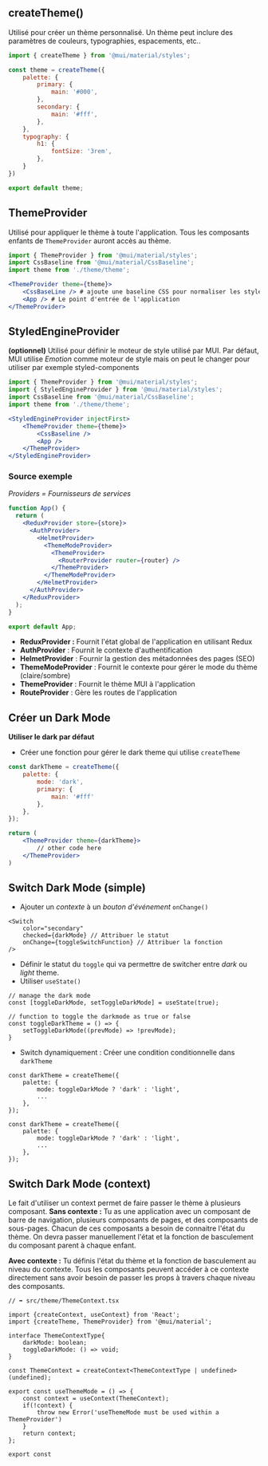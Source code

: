 
## createTheme()

Utilisé pour créer un thème personnalisé.
Un thème peut inclure des paramètres de couleurs, typographies, espacements, etc.. 

```jsx
import { createTheme } from '@mui/material/styles';

const theme = createTheme({
	palette: {
		primary: {
			main: '#000',
		},
		secondary: {
			main: '#fff',
		},
	},
	typography: {
		h1: {
			fontSize: '3rem',
		},
	}
})

export default theme;
```

## ThemeProvider

Utilisé pour appliquer le thème à toute l'application.
Tous les composants enfants de `ThemeProvider` auront accès au thème.

```jsx
import { ThemeProvider } from '@mui/material/styles';
import CssBaseline from '@mui/material/CssBaseline';
import theme from './theme/theme';

<ThemeProvider theme={theme}>
	<CssBaseLine /> # ajoute une baseline CSS pour normaliser les styles de bases
	<App /> # Le point d'entrée de l'application
</ThemeProvider> 
```

## StyledEngineProvider 

**(optionnel)**
Utilisé pour définir le moteur de style utilisé par MUI. 
Par défaut, MUI utilise *Emotion* comme moteur de style mais on peut le changer pour utiliser par exemple styled-components

```jsx
import { ThemeProvider } from '@mui/material/styles';
import { StyledEngineProvider } from '@mui/material/styles';
import CssBaseline from '@mui/material/CssBaseline';
import theme from './theme/theme';

<StyledEngineProvider injectFirst>
    <ThemeProvider theme={theme}>
        <CssBaseline />
        <App />
    </ThemeProvider>
</StyledEngineProvider>
```

### Source exemple 

*Providers = Fournisseurs de services* 
```jsx
function App() {
  return (
    <ReduxProvider store={store}>
      <AuthProvider>
        <HelmetProvider>
          <ThemeModeProvider>
            <ThemeProvider>
              <RouterProvider router={router} />
            </ThemeProvider>
          </ThemeModeProvider>
        </HelmetProvider>
      </AuthProvider>
    </ReduxProvider>
  );
}

export default App;
```

- **ReduxProvider :** Fournit l'état global de l'application en utilisant Redux
- **AuthProvider** : Fournit le contexte d'authentification
- **HelmetProvider** : Fournir la gestion des métadonnées des pages (SEO)
- **ThemeModeProvider** : Fournit le contexte pour gérer le mode du thème  (claire/sombre)
- **ThemeProvider** : Fournit le thème MUI à l'application
- **RouteProvider** : Gère les routes de l'application


## Créer un Dark Mode

**Utiliser le dark par défaut**

- Créer une fonction pour gérer le dark theme qui utilise `createTheme`
```jsx
const darkTheme = createTheme({
	palette: {
		mode: 'dark',
		primary: {
			main: '#fff'
		},
	},
});

return (
	<ThemeProvider theme={darkTheme}>
		// other code here
	</ThemeProvider>
)
```


## Switch Dark Mode (simple)

- Ajouter un *contexte* à un *bouton d'événement* `onChange()`

```tsx
<Switch 
	color="secondary" 
	checked={darkMode} // Attribuer le statut
	onChange={toggleSwitchFunction} // Attribuer la fonction
/>
```

- Définir le statut du `toggle` qui va permettre de switcher entre *dark* ou *light* theme.
- Utiliser `useState()`

```tsx
// manage the dark mode
const [toggleDarkMode, setToggleDarkMode] = useState(true);

// function to toggle the darkmode as true or false
const toggleDarkTheme = () => {
	setToggleDarkMode((prevMode) => !prevMode);
}
```

- Switch dynamiquement : Créer une condition conditionnelle dans `darkTheme`

```tsx
const darkTheme = createTheme({
	palette: {
		mode: toggleDarkMode ? 'dark' : 'light',
		...
	},
});
```

```tsx
const darkTheme = createTheme({
	palette: {
		mode: toggleDarkMode ? 'dark' : 'light',
		...
	},
});
```

## Switch Dark Mode (context)

Le fait d'utiliser un context permet de faire passer le thème à plusieurs composant. 
**Sans contexte :**
Tu as une application avec un composant de barre de navigation, plusieurs composants de pages, et des composants de sous-pages. Chacun de ces composants a besoin de connaitre l'état du thème. On devra passer manuellement l'état et la fonction de basculement du composant parent à chaque enfant.

**Avec contexte :**
Tu définis l'état du thème et la fonction de basculement au niveau du contexte. Tous les composants peuvent accéder à ce contexte directement sans avoir besoin de passer les props à travers chaque niveau des composants.


```tsx
// ➡️ src/theme/ThemeContext.tsx

import {createContext, useContext} from 'React';
import {createTheme, ThemeProvider} from '@mui/material';

interface ThemeContextType{
	darkMode: boolean;
	toggleDarkMode: () => void;
}

const ThemeContext = createContext<ThemeContextType | undefined>(undefined);

export const useThemeMode = () => {
	const context = useContext(ThemeContext);
	if(!context) {
		throw new Error('useThemeMode must be used within a ThemeProvider')
	}
	return context;
};

export const 
```